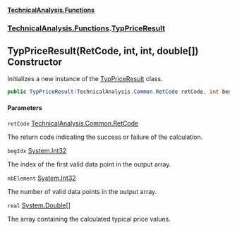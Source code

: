 #### [TechnicalAnalysis\.Functions](Atypical.TechnicalAnalysis.Functions.md 'Atypical\.TechnicalAnalysis\.Functions')
### [TechnicalAnalysis\.Functions](Atypical.TechnicalAnalysis.Functions.md#TechnicalAnalysis.Functions 'TechnicalAnalysis\.Functions').[TypPriceResult](TypPriceResult.md 'TechnicalAnalysis\.Functions\.TypPriceResult')

## TypPriceResult\(RetCode, int, int, double\[\]\) Constructor

Initializes a new instance of the [TypPriceResult](TypPriceResult.md 'TechnicalAnalysis\.Functions\.TypPriceResult') class\.

```csharp
public TypPriceResult(TechnicalAnalysis.Common.RetCode retCode, int begIdx, int nbElement, double[] real);
```
#### Parameters

<a name='TechnicalAnalysis.Functions.TypPriceResult.TypPriceResult(TechnicalAnalysis.Common.RetCode,int,int,double[]).retCode'></a>

`retCode` [TechnicalAnalysis\.Common\.RetCode](https://docs.microsoft.com/en-us/dotnet/api/TechnicalAnalysis.Common.RetCode 'TechnicalAnalysis\.Common\.RetCode')

The return code indicating the success or failure of the calculation\.

<a name='TechnicalAnalysis.Functions.TypPriceResult.TypPriceResult(TechnicalAnalysis.Common.RetCode,int,int,double[]).begIdx'></a>

`begIdx` [System\.Int32](https://docs.microsoft.com/en-us/dotnet/api/System.Int32 'System\.Int32')

The index of the first valid data point in the output array\.

<a name='TechnicalAnalysis.Functions.TypPriceResult.TypPriceResult(TechnicalAnalysis.Common.RetCode,int,int,double[]).nbElement'></a>

`nbElement` [System\.Int32](https://docs.microsoft.com/en-us/dotnet/api/System.Int32 'System\.Int32')

The number of valid data points in the output array\.

<a name='TechnicalAnalysis.Functions.TypPriceResult.TypPriceResult(TechnicalAnalysis.Common.RetCode,int,int,double[]).real'></a>

`real` [System\.Double](https://docs.microsoft.com/en-us/dotnet/api/System.Double 'System\.Double')[\[\]](https://docs.microsoft.com/en-us/dotnet/api/System.Array 'System\.Array')

The array containing the calculated typical price values\.